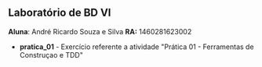 ## Laboratório de BD VI

**Aluna**: André Ricardo Souza e Silva
**RA:** 	1460281623002

- **pratica_01** - Exercício referente a atividade "Prática 01 - Ferramentas de Construçao e TDD"
